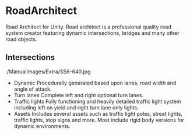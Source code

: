 # RoadArchitect
Road Architect for Unity. Road architect is a professional quality road system creator featuring dynamic intersections, bridges and many other road objects.

## Intersections
./ManualImages/Extra/SS6-640.jpg
- Dynamic Procedurally generated based upon lanes, road width and angle of attack.
- Turn lanes Complete left and right optional turn lanes.
- Traffic lights Fully functioning and heavily detailed traffic light system including left on yield and right turn lane only lights.
- Assets Includes several assets such as traffic light poles, street lights, traffic lights, stop signs and more. Most include rigid body versions for dynamic environments.